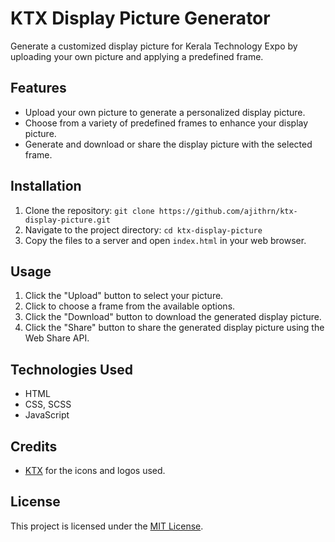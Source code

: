 # KTX Display Picture Generator

Generate a customized display picture for Kerala Technology Expo by uploading your own picture and applying a predefined frame.

## Features

- Upload your own picture to generate a personalized display picture.
- Choose from a variety of predefined frames to enhance your display picture.
- Generate and download or share the display picture with the selected frame.

## Installation

1. Clone the repository: `git clone https://github.com/ajithrn/ktx-display-picture.git`
2. Navigate to the project directory: `cd ktx-display-picture`
3. Copy the files to a server and open `index.html` in your web browser.

## Usage

1. Click the "Upload" button to select your picture.
2. Click to choose a frame from the available options.
3. Click the "Download" button to download the generated display picture.
4. Click the "Share" button to share the generated display picture using the Web Share API.

## Technologies Used

- HTML
- CSS, SCSS
- JavaScript

## Credits

- [KTX](hhttps://ktx.global/) for the icons and logos used.

## License

This project is licensed under the [MIT License](LICENSE).